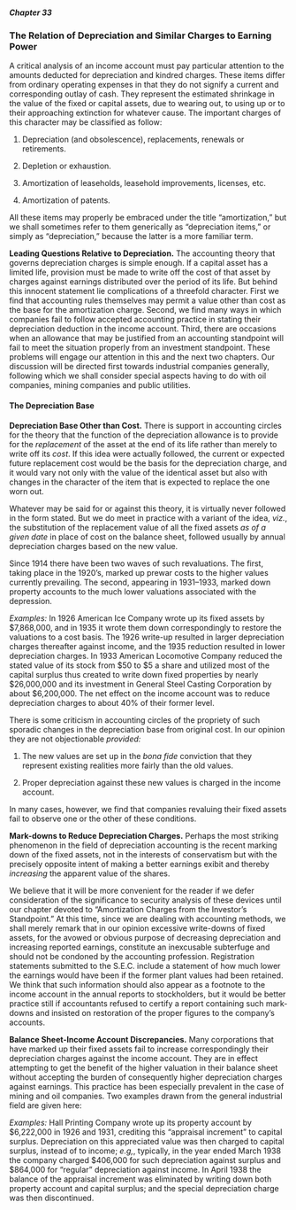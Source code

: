 ##### Chapter 33

### The Relation of Depreciation and Similar Charges to Earning Power

A critical analysis of an income account must pay particular attention to the amounts deducted for depreciation and kindred charges. These items differ from ordinary operating expenses in that they do not signify a current and corresponding outlay of cash. They represent the estimated shrinkage in the value of the fixed or capital assets, due to wearing out, to using up or to their approaching extinction for whatever cause. The important charges of this character may be classified as follow:

1. Depreciation (and obsolescence), replacements, renewals or retirements.

2. Depletion or exhaustion.

3. Amortization of leaseholds, leasehold improvements, licenses, etc.

4. Amortization of patents.

All these items may properly be embraced under the title “amortization,” but we shall sometimes refer to them generically as “depreciation items,” or simply as “depreciation,” because the latter is a more familiar term.

**Leading Questions Relative to Depreciation.** The accounting theory that governs depreciation charges is simple enough. If a capital asset has a limited life, provision must be made to write off the cost of that asset by charges against earnings distributed over the period of its life. But behind this innocent statement lie complications of a threefold character. First we find that accounting rules themselves may permit a value other than cost as the base for the amortization charge. Second, we find many ways in which companies fail to follow accepted accounting practice in stating their depreciation deduction in the income account. Third, there are occasions when an allowance that may be justified from an accounting standpoint will fail to meet the situation properly from an investment standpoint. These problems will engage our attention in this and the next two chapters. Our discussion will be directed first towards industrial companies generally, following which we shall consider special aspects having to do with oil companies, mining companies and public utilities.

#### The Depreciation Base

**Depreciation Base Other than Cost.** There is support in accounting circles for the theory that the function of the depreciation allowance is to provide for the *replacement* of the asset at the end of its life rather than merely to write off its *cost*. If this idea were actually followed, the current or expected future replacement cost would be the basis for the depreciation charge, and it would vary not only with the value of the identical asset but also with changes in the character of the item that is expected to replace the one worn out.

Whatever may be said for or against this theory, it is virtually never followed in the form stated. But we do meet in practice with a variant of the idea, *viz.*, the substitution of the replacement value of all the fixed assets *as of a given date* in place of cost on the balance sheet, followed usually by annual depreciation charges based on the new value.

Since 1914 there have been two waves of such revaluations. The first, taking place in the 1920’s, marked up prewar costs to the higher values currently prevailing. The second, appearing in 1931–1933, marked down property accounts to the much lower valuations associated with the depression.

*Examples:* In 1926 American Ice Company wrote up its fixed assets by $7,868,000, and in 1935 it wrote them down correspondingly to restore the valuations to a cost basis. The 1926 write-up resulted in larger depreciation charges thereafter against income, and the 1935 reduction resulted in lower depreciation charges. In 1933 American Locomotive Company reduced the stated value of its stock from $50 to $5 a share and utilized most of the capital surplus thus created to write down fixed properties by nearly $26,000,000 and its investment in General Steel Casting Corporation by about $6,200,000. The net effect on the income account was to reduce depreciation charges to about 40% of their former level.

There is some criticism in accounting circles of the propriety of such sporadic changes in the depreciation base from original cost. In our opinion they are not objectionable *provided:*
1. The new values are set up in the *bona fide* conviction that they represent existing realities more fairly than the old values.

2. Proper depreciation against these new values is charged in the income account.

In many cases, however, we find that companies revaluing their fixed assets fail to observe one or the other of these conditions.

**Mark-downs to Reduce Depreciation Charges.** Perhaps the most striking phenomenon in the field of depreciation accounting is the recent marking down of the fixed assets, not in the interests of conservatism but with the precisely opposite intent of making a better earnings exibit and thereby *increasing* the apparent value of the shares.

We believe that it will be more convenient for the reader if we defer consideration of the significance to security analysis of these devices until our chapter devoted to “Amortization Charges from the Investor’s Standpoint.” At this time, since we are dealing with accounting methods, we shall merely remark that in our opinion excessive write-downs of fixed assets, for the avowed or obvious purpose of decreasing depreciation and increasing reported earnings, constitute an inexcusable subterfuge and should not be condoned by the accounting profession. Registration statements submitted to the S.E.C. include a statement of how much lower the earnings would have been if the former plant values had been retained. We think that such information should also appear as a footnote to the income account in the annual reports to stockholders, but it would be better practice still if accountants refused to certify a report containing such mark-downs and insisted on restoration of the proper figures to the company’s accounts.

**Balance Sheet-Income Account Discrepancies.** Many corporations that have marked up their fixed assets fail to increase correspondingly their depreciation charges against the income account. They are in effect attempting to get the benefit of the higher valuation in their balance sheet without accepting the burden of consequently higher depreciation charges against earnings. This practice has been especially prevalent in the case of mining and oil companies. Two examples drawn from the general industrial field are given here:

*Examples:* Hall Printing Company wrote up its property account by $6,222,000 in 1926 and 1931, crediting this “appraisal increment” to capital surplus. Depreciation on this appreciated value was then charged to capital surplus, instead of to income; *e.g,*, typically, in the year ended March 1938 the company charged $406,000 for such depreciation against surplus and $864,000 for “regular” depreciation against income. In April 1938 the balance of the appraisal increment was eliminated by writing down both property account and capital surplus; and the special depreciation charge was then discontinued.
